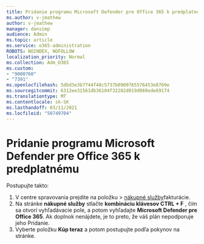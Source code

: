 ```yaml
---
title: Pridanie programu Microsoft Defender pre Office 365 k predplatnému
ms.author: v-jmathew
author: v-jmathew
manager: dansimp
audience: Admin
ms.topic: article
ms.service: o365-administration
ROBOTS: NOINDEX, NOFOLLOW
localization_priority: Normal
ms.collection: Adm_O365
ms.custom:
- "9000760"
- "7391"
ms.openlocfilehash: 5dbd3e3b7744f48c5737b0909765576453e8769e
ms.sourcegitcommit: 6312ee31561db36104f32282d019d069ede69174
ms.translationtype: MT
ms.contentlocale: sk-SK
ms.lasthandoff: 03/11/2021
ms.locfileid: "50749704"
---
```

# <a name="add-microsoft-defender-for-office-365-to-your-subscription"></a>Pridanie programu Microsoft Defender pre Office 365 k predplatnému

Postupujte takto:

1. V centre spravovania prejdite na položku   >  [nákupné služby](https://go.microsoft.com/fwlink/p/?linkid=868433)fakturácie.
2. Na stránke **nákupné služby** stlačte **kombináciu klávesov CTRL + F** , čím sa otvorí vyhľadávacie pole, a potom vyhľadajte **Microsoft Defender pre Office 365**. Ak doplnok nenájdete, je to preto, že váš plán nepodporuje jeho Pridanie.
3. Vyberte položku **Kúp teraz** a potom postupujte podľa pokynov na stránke.
